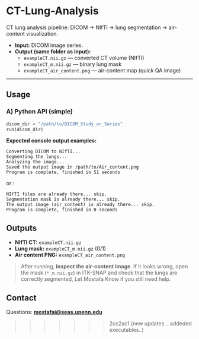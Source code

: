 # CT-Lung-Analysis

CT lung analysis pipeline: DICOM → NIfTI → lung segmentation → air-content visualization.

- **Input:** DICOM image series.
- **Output (same folder as input):**
  - `exampleCT.nii.gz` — converted CT volume (NIfTI)
  - `exampleCT_m.nii.gz` — binary lung mask
  - `exampleCT_air_content.png` — air-content map (quick QA image)

---

## Usage

### A) Python API (simple)
```python
dicom_dir = "/path/to/DICOM_Study_or_Series"
run(dicom_dir)
```

**Expected console output examples:**
```
Converting DICOM to NIfTI...
Segmenting the lungs...
Analyzing the image...
Saved the output image in /path/to/Air_content.png
Program is complete, finished in 51 seconds
```
or :
```
NIfTI files are already there... skip.
Segmentation mask is already there... skip.
The output image (air_content) is already there... skip.
Program is complete, finished in 0 seconds
```


## Outputs

- **NIfTI CT:** `exampleCT.nii.gz`
- **Lung mask:** `exampleCT_m.nii.gz` (0/1)
- **Air content PNG:** `exampleCT_air_content.png`

> After running, **inspect the air-content image**. If it looks wrong, open the mask (`*_m.nii.gz`) in ITK-SNAP and check that the lungs are correctly segmented, Let Mostafa Know if you still need help.




## Contact
Questions: **mostafai@seas.upenn.edu**
>>>>>>> 2cc2ac1 (new updates .. addeded executables..)
